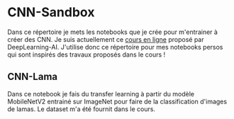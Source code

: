 # CNN-Sandbox

Dans ce répertoire je mets les notebooks que je crée pour m'entrainer à créer des CNN. Je suis actuellement ce [cours en ligne](https://www.coursera.org/specializations/deep-learning) proposé par DeepLearning-AI.
J'utilise donc ce répertoire pour mes notebooks persos qui sont inspirés des travaux proposés dans le cours !

## CNN-Lama

Dans ce notebook je fais du transfer learning à partir du modèle MobileNetV2 entrainé sur ImageNet pour faire de la classification d'images de lamas. Le dataset m'a été fournit dans le cours.
